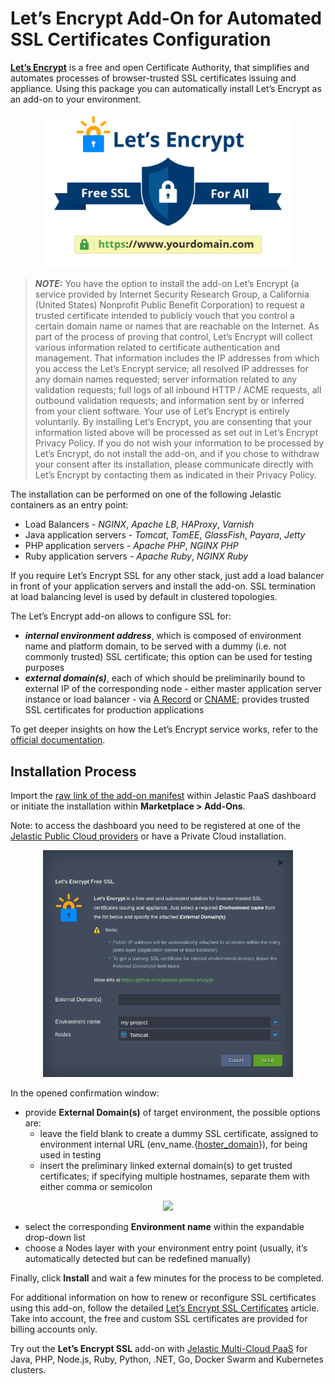 # Let’s Encrypt Add-On for Automated SSL Certificates Configuration

**[Let’s Encrypt](https://letsencrypt.org/)** is a free and open Certificate Authority, that simplifies and automates processes of browser-trusted SSL certificates issuing and appliance. Using this package you can automatically install Let’s Encrypt as an add-on to your environment.

<p align="center"> 
<img src="https://github.com/jelastic-jps/lets-encrypt/blob/master/images/letsencrypt-jelastic-ssl.png" width="400">
</p>

> **_NOTE:_**
> You have the option to install the add-on Let’s Encrypt (a service provided by Internet Security Research Group, a California (United States) Nonprofit Public Benefit Corporation) to request a trusted certificate intended to publicly vouch that you control a certain domain name or names that are reachable on the Internet. As part of the process of proving that control, Let’s Encrypt will collect various information related to certificate authentication and management. That information includes the IP addresses from which you access the Let’s Encrypt service; all resolved IP addresses for any domain names requested; server information related to any validation requests; full logs of all inbound HTTP / ACME requests, all outbound validation requests; and information sent by or inferred from your client software.
> Your use of Let’s Encrypt is entirely voluntarily. By installing Let’s Encrypt, you are consenting that your information listed above will be processed as set out in Let’s Encrypt Privacy Policy. If you do not wish your information to be processed by Let’s Encrypt, do not install the add-on, and if you chose to withdraw your consent after its installation, please communicate directly with Let’s Encrypt by contacting them as indicated in their Privacy Policy.

The installation can be performed on one of the following Jelastic containers as an entry point:
* Load Balancers - _NGINX_, _Apache LB_, _HAProxy_, _Varnish_
* Java application servers - _Tomcat_, _TomEE_, _GlassFish_, _Payara_, _Jetty_
* PHP application servers - _Apache PHP_, _NGINX PHP_
* Ruby application servers - _Apache Ruby_, _NGINX Ruby_

If you require Let’s Encrypt SSL for any other stack, just add a load balancer in front of your application servers and install the add-on. SSL termination at load balancing level is used by default in clustered topologies.

The Let’s Encrypt add-on allows to configure SSL for:
* **_internal environment address_**, which is composed of environment name and platform domain, to be served with a dummy (i.e. not commonly trusted) SSL certificate; this option can be used for testing purposes
* **_external domain(s)_**, each of which should be preliminarily bound to external IP of the corresponding node - either master application server instance or load balancer - via [A Record](https://docs.jelastic.com/a-records-domain-names) or [CNAME](https://docs.jelastic.com/custom-domain-via-cname); provides trusted SSL certificates for production applications

To get deeper insights on how the Let’s Encrypt service works, refer to the [official documentation](https://letsencrypt.org/how-it-works/).

## Installation Process

Import the [raw link of the add-on manifest](https://raw.githubusercontent.com/jelastic-jps/lets-encrypt/master/manifest.jps) within Jelastic PaaS dashboard or initiate the installation within **Marketplace > Add-Ons**.

Note: to access the dashboard you need to be registered at one of the [Jelastic Public Cloud providers](https://jelastic.com/install-application/?manifest=https://raw.githubusercontent.com/jelastic-jps/lets-encrypt/master/manifest.jps&keys=app.jelastic.eapps.com;app.cloud.hostnet.nl;app.jelastichosting.nl;app.appengine.flow.ch;app.jelasticlw.com.br;app.mircloud.host;app.jcs.opusinteractive.io;app.paas.quarinet.eu) or have a Private Cloud installation.

<p align="center"> 
<img src="https://github.com/jelastic-jps/lets-encrypt/blob/master/images/install-letsencrypt-ssl.png" width="400">
</p>

In the opened confirmation window:
* provide **External Domain(s)** of target environment, the possible options are:
  * leave the field blank to create a dummy SSL certificate, assigned to environment internal URL (env_name.{[hoster_domain](https://docs.jelastic.com/jelastic-hoster-info)}), for being used in testing
  * insert the preliminary linked external domain(s) to get trusted certificates; if specifying multiple hostnames, separate them with either comma or semicolon
<p align="center">
<img src="https://github.com/jelastic-jps/lets-encrypt/blob/master/images/separate-domains.png" width="400">
</p>

* select the corresponding **Environment name** within the expandable drop-down list 
* choose a Nodes layer with your environment entry point (usually, it’s automatically detected but can be redefined manually)

Finally, click **Install** and wait a few minutes for the process to be completed.

For additional information on how to renew or reconfigure SSL certificates using this add-on, follow the detailed [Let’s Encrypt SSL Certificates](https://jelastic.com/blog/free-ssl-certificates-with-lets-encrypt/) article.
Take into account, the free and custom SSL certificates are provided for billing accounts only.

Try out the **Let’s Encrypt SSL** add-on with [Jelastic Multi-Cloud PaaS](https://jelastic.com/) for Java, PHP, Node.js, Ruby, Python, .NET, Go, Docker Swarm and Kubernetes clusters.
